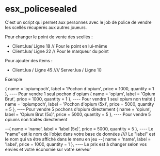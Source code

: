 # esx_policesealed
C'est un script qui permet aux personnes avec le job de police de vendre les scellés récupérés aux autres joueurs.

Pour changer le point de vente des scellés :
- Client.lua/ Ligne 18 // Pour le point en lui-même
- Client.lua/ Ligne 22 // Pour le marqueur du point

Pour ajouter des items :

- Client.lua / Ligne 45 //// Server.lua / Ligne 10

Exemple

{ name = 'opiumpoch', label = 'Pochon d\'opium', price = 1000, quantity = 1 }, ---- Pour vendre 1 seul pochon d'opium
{ name = 'opium', label = 'Opium Brut', price = 1000, quantity = 1 }, ---- Pour vendre 1 seul opium non traité
{ name = 'opiumpoch', label = 'Pochon d\'opium (5x)', price = 5000, quantity = 5 }, ---- Pour vendre 5 pochons d'opium directement
{ name = 'opium', label = 'Opium Brut (5x)', price = 5000, quantity = 5 }, ---- Pour vendre 5 opiums non traités directement

--{ name = 'name', label = 'label (5x)', price = 5000, quantity = 5 }, ---- Le "name" est le nom de l'objet dans votre base de données //// Le "label" est le nom qui va être affiché dans le menu en jeu
--{ name = 'name', label = 'label', price = 1000, quantity = 1 }, ---- Le prix est à changer selon vos envies et votre économie sur votre serveur
